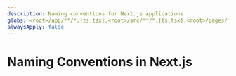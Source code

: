 ```yaml
---
description: Naming conventions for Next.js applications
globs: <root>/app/**/*.{ts,tsx},<root>/src/**/*.{ts,tsx},<root>/pages/**/*.{ts,tsx},<root>/components/**/*.{ts,tsx}
alwaysApply: false
---
```


# Naming Conventions in Next.js

<!--
TODO: Add content for Next.js naming conventions.
Follow unified schema guidelines.
-->
